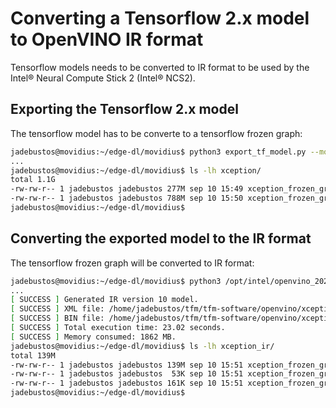 # Converting a Tensorflow 2.x model to OpenVINO IR format

Tensorflow models needs to be converted to IR format to be used by the Intel® Neural Compute Stick 2 (Intel® NCS2). 

## Exporting the Tensorflow 2.x model

The tensorflow model has to be converte to a tensorflow frozen graph:

```bash
jadebustos@movidius:~/edge-dl/movidius$ python3 export_tf_model.py --model trained-xception-b16-e128-16frames-acc-dropout-0.5-alt3.h5 --name xception
...
jadebustos@movidius:~/edge-dl/movidius$ ls -lh xception/
total 1.1G
-rw-rw-r-- 1 jadebustos jadebustos 277M sep 10 15:49 xception_frozen_graph.pb
-rw-rw-r-- 1 jadebustos jadebustos 788M sep 10 15:50 xception_frozen_graph.pbtxt
jadebustos@movidius:~/edge-dl/movidius$
```

## Converting the exported model to the IR format

The tensorflow frozen graph will be converted to IR format:

```bash
jadebustos@movidius:~/edge-dl/movidius$ python3 /opt/intel/openvino_2021/deployment_tools/model_optimizer/mo_tf.py --input_model xception/xception_frozen_graph.pb --input_shape=\[1,200,200,3\] --output_dir xception_ir --data_type FP16
...
[ SUCCESS ] Generated IR version 10 model.
[ SUCCESS ] XML file: /home/jadebustos/tfm/tfm-software/openvino/xception_ir/xception_frozen_graph.xml
[ SUCCESS ] BIN file: /home/jadebustos/tfm/tfm-software/openvino/xception_ir/xception_frozen_graph.bin
[ SUCCESS ] Total execution time: 23.02 seconds. 
[ SUCCESS ] Memory consumed: 1862 MB. 
jadebustos@movidius:~/edge-dl/movidius$ ls -lh xception_ir/
total 139M
-rw-rw-r-- 1 jadebustos jadebustos 139M sep 10 15:51 xception_frozen_graph.bin
-rw-rw-r-- 1 jadebustos jadebustos  53K sep 10 15:51 xception_frozen_graph.mapping
-rw-rw-r-- 1 jadebustos jadebustos 161K sep 10 15:51 xception_frozen_graph.xml
jadebustos@movidius:~/edge-dl/movidius$
```